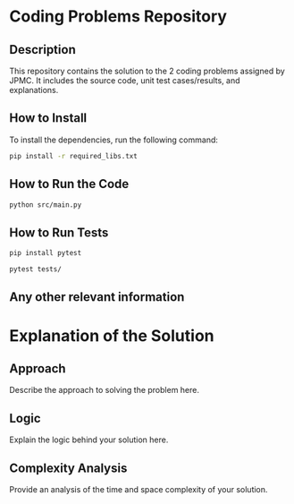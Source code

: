 # Coding Problems Repository

## Description
This repository contains the solution to the 2 coding problems assigned by JPMC. It includes the source code, unit test cases/results, and explanations.


## How to Install

To install the dependencies, run the following command:

```bash
pip install -r required_libs.txt
```

## How to Run the Code
```bash
python src/main.py
```

## How to Run Tests
```bash
pip install pytest

pytest tests/
```


## Any other relevant information
# Explanation of the Solution

## Approach
Describe the approach to solving the problem here.

## Logic
Explain the logic behind your solution here.

## Complexity Analysis
Provide an analysis of the time and space complexity of your solution.

